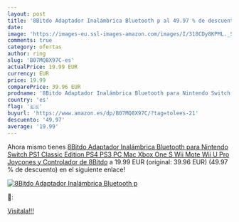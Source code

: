 ```yaml
---
layout: post
title: '8Bitdo Adaptador Inalámbrica Bluetooth p al 49.97 % de descuento'
date: 
image: 'https://images-eu.ssl-images-amazon.com/images/I/318CDy8KPML._SL200_.jpg'
comments: true
category: ofertas
author: ring
slug: 'B07MQ8X97C-es'
actualPrice: 19.99 EUR
currency: EUR
price: 19.99
comparePrice: 39.96 EUR
prodname: '8Bitdo Adaptador Inalámbrica Bluetooth para Nintendo Switch  PS1 Classic Edition  PS4  PS3  PC  Mac  Xbox One S  Wii Mote  Wii U Pro  Joycones y Controlador de 8Bitdo'
country: 'es'
flag: '🇪🇸'
buyurl: 'https://www.amazon.es/dp/B07MQ8X97C/?tag=tolees-21'
descuento: '49.97'
average: '19.99'
---
```


Ahora mismo tienes [8Bitdo Adaptador Inalámbrica Bluetooth para Nintendo Switch  PS1 Classic Edition  PS4  PS3  PC  Mac  Xbox One S  Wii Mote  Wii U Pro  Joycones y Controlador de 8Bitdo](https://www.amazon.es/dp/B07MQ8X97C/?tag=tolees-21) a 19.99 EUR (original: 39.96 EUR) (49.97 %  de descuento) en el siguiente enlace!

[![8Bitdo Adaptador Inalámbrica Bluetooth p](https://images-eu.ssl-images-amazon.com/images/I/318CDy8KPML._SL200_.jpg)](https://www.amazon.es/dp/B07MQ8X97C/?tag=tolees-21)

🔎:


[Visítala!!!](https://www.amazon.es/dp/B07MQ8X97C/?tag=tolees-21)
